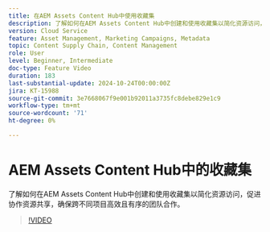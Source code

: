 ```yaml
---
title: 在AEM Assets Content Hub中使用收藏集
description: 了解如何在AEM Assets Content Hub中创建和使用收藏集以简化资源访问，促进协作资源共享，确保跨不同项目高效且有序的团队合作。
version: Cloud Service
feature: Asset Management, Marketing Campaigns, Metadata
topic: Content Supply Chain, Content Management
role: User
level: Beginner, Intermediate
doc-type: Feature Video
duration: 183
last-substantial-update: 2024-10-24T00:00:00Z
jira: KT-15988
source-git-commit: 3e7668067f9e001b92011a3735fc8debe829e1c9
workflow-type: tm+mt
source-wordcount: '71'
ht-degree: 0%

---
```



# AEM Assets Content Hub中的收藏集

了解如何在AEM Assets Content Hub中创建和使用收藏集以简化资源访问，促进协作资源共享，确保跨不同项目高效且有序的团队合作。

>[!VIDEO](https://video.tv.adobe.com/v/3435687/?learn=on)
